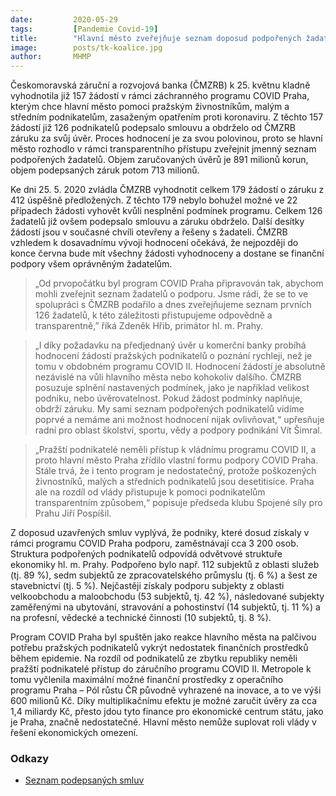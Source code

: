```yaml
---
date:         2020-05-29
tags:         [Pandemie Covid-19]
title:        "Hlavní město zveřejňuje seznam doposud podpořených žadatelů v programu COVID Praha"
image: 	      posts/tk-koalice.jpg
author:       MHMP
---
```


Českomoravská záruční a rozvojová banka (ČMZRB) k 25. květnu kladně vyhodnotila již 157 žádostí v rámci záchranného programu COVID Praha, kterým chce hlavní město pomoci pražským živnostníkům, malým a středním podnikatelům, zasaženým opatřením proti koronaviru. Z těchto 157 žádostí již 126 podnikatelů podepsalo smlouvu a obdrželo od ČMZRB záruku za svůj úvěr. Proces hodnocení je za svou polovinou, proto se hlavní město rozhodlo v rámci transparentního přístupu zveřejnit jmenný seznam podpořených žadatelů. Objem zaručovaných úvěrů je 891 milionů korun, objem podepsaných záruk potom 713 milionů.

Ke dni 25. 5. 2020 zvládla ČMZRB vyhodnotit celkem 179 žádostí o záruku z 412 úspěšně předložených. Z těchto 179 nebylo bohužel možné ve 22 případech žádosti vyhovět kvůli nesplnění podmínek programu. Celkem 126 žadatelů již ovšem podepsalo smlouvu a záruku obdrželo. Další desítky žádostí jsou v současné chvíli otevřeny a řešeny s žadateli. ČMZRB vzhledem k dosavadnímu vývoji hodnocení očekává, že nejpozději do konce června bude mít všechny žádosti vyhodnoceny a dostane se finanční podpory všem oprávněným žadatelům.

> „Od prvopočátku byl program COVID Praha připravován tak, abychom mohli zveřejnit seznam žadatelů o podporu. Jsme rádi, že se to ve spolupráci s ČMZRB podařilo a dnes zveřejňujeme seznam prvních 126 žadatelů, k této záležitosti přistupujeme odpovědně a transparentně,” říká Zdeněk Hřib, primátor hl. m. Prahy.

> „I díky požadavku na předjednaný úvěr u komerční banky probíhá hodnocení žádostí pražských podnikatelů o poznání rychleji, než je tomu v obdobném programu COVID II. Hodnocení žádostí je absolutně nezávislé na vůli hlavního města nebo kohokoliv dalšího. ČMZRB posuzuje splnění nastavených podmínek, jako je například velikost podniku, nebo úvěrovatelnost. Pokud žádost podmínky naplňuje, obdrží záruku. My sami seznam podpořených podnikatelů vidíme poprvé a nemáme ani možnost hodnocení nijak ovlivňovat,“ upřesňuje radní pro oblast školství, sportu, vědy a podpory podnikání Vít Šimral.

> „Pražští podnikatelé neměli přístup k vládnímu programu COVID II, a proto hlavní město Praha zřídilo vlastní formu podpory COVID Praha. Stále trvá, že i tento program je nedostatečný, protože poškozených živnostníků, malých a středních podnikatelů jsou desetitisíce. Praha ale na rozdíl od vlády přistupuje k pomoci podnikatelům transparentním způsobem,“ popisuje předseda klubu Spojené síly pro Prahu Jiří Pospíšil.

Z doposud uzavřených smluv vyplývá, že podniky, které dosud získaly v rámci programu COVID Praha podporu, zaměstnávají cca 3 200 osob. Struktura podpořených podnikatelů odpovídá odvětvové struktuře ekonomiky hl. m. Prahy. Podpořeno bylo např. 112 subjektů z oblasti služeb (tj. 89 %), sedm subjektů ze zpracovatelského průmyslu (tj. 6 %) a šest ze stavebnictví (tj. 5 %). Nejčastěji získaly podporu subjekty z oblasti velkoobchodu a maloobchodu (53 subjektů, tj. 42 %), následované subjekty zaměřenými na ubytování, stravování a pohostinství (14 subjektů, tj. 11 %) a na profesní, vědecké a technické činnosti (10 subjektů, tj. 8 %).

Program COVID Praha byl spuštěn jako reakce hlavního města na palčivou potřebu pražských podnikatelů vykrýt nedostatek finančních prostředků během epidemie. Na rozdíl od podnikatelů ze zbytku republiky neměli pražští podnikatelé přístup do záručního programu COVID II. Metropole k tomu vyčlenila maximální možné finanční prostředky z operačního programu Praha – Pól růstu ČR původně vyhrazené na inovace, a to ve výši 600 milionů Kč. Díky multiplikačnímu efektu je možné zaručit úvěry za cca 1,4 miliardy Kč, přesto jdou tyto finance pro ekonomické centrum státu, jako je Praha, značně nedostatečné. Hlavní město nemůže suplovat roli vlády v řešení ekonomických omezení.

### Odkazy 

* [Seznam podepsaných smluv](/assets/xlsx/covid.xlsx)


